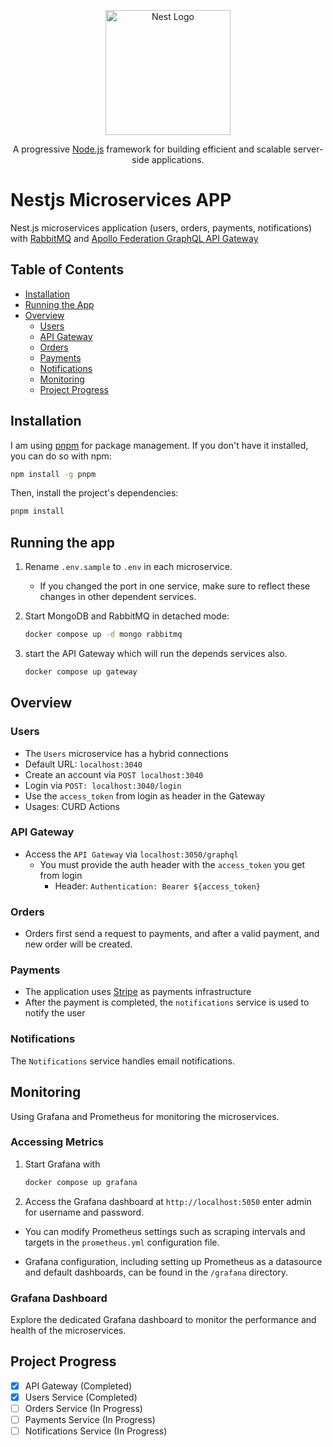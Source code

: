 <p align="center">
  <a href="http://nestjs.com/" target="blank"><img src="https://nestjs.com/img/logo-small.svg" width="200" alt="Nest Logo" /></a>
</p>

[circleci-image]: https://img.shields.io/circleci/build/github/nestjs/nest/master?token=abc123def456
[circleci-url]: https://circleci.com/gh/nestjs/nest

  <p align="center">A progressive <a href="http://nodejs.org" target="_blank">Node.js</a> framework for building efficient and scalable server-side applications.</p>

# Nestjs Microservices APP
Nest.js microservices application (users, orders, payments, notifications) with <a href="https://docs.nestjs.com/microservices/rabbitmq" target="_blank">RabbitMQ</a> and <a href="https://www.apollographql.com/docs/federation/" target="_blank">Apollo Federation GraphQL API Gateway</a>

## Table of Contents

- [Installation](#installation)
- [Running the App](#running-the-app)
- [Overview](#overview)
  - [Users](#users)
  - [API Gateway](#api-gateway)
  - [Orders](#orders)
  - [Payments](#payments)
  - [Notifications](#notifications)
  - [Monitoring](#monitoring)
  - [Project Progress](#project-progress)

## Installation

I am using [pnpm](https://pnpm.io) for package management. If you don't have it installed, you can do so with npm:

```bash
npm install -g pnpm
```
Then, install the project's dependencies:

```bash
pnpm install
```

## Running the app
1) Rename `.env.sample` to `.env` in each microservice.
	- If you changed the port in one service, make sure to reflect these changes in other dependent services.
1) Start MongoDB and RabbitMQ in detached mode:
	```bash
	docker compose up -d mongo rabbitmq
	```

1) start the API Gateway which will run the depends services also.
	```bash
	docker compose up gateway
	```

## Overview
### Users
- The `Users` microservice has a hybrid connections
- Default URL: `localhost:3040`
- Create an account via `POST localhost:3040`
- Login via `POST: localhost:3040/login`
- Use the `access_token` from login as header in the Gateway
- Usages: CURD Actions
### API Gateway
- Access the `API Gateway` via `localhost:3050/graphql`
	- You must provide the auth header with the `access_token` you get from login
		- Header: `Authentication: Bearer ${access_token}`

### Orders
- Orders first send a request to payments, and after a valid payment, and new order will be created.

### Payments
- The application uses <a href="https://stripe.com" target="_blank">Stripe</a> as payments infrastructure 
- After the payment is completed, the `notifications` service is used to notify the user

### Notifications
The `Notifications` service handles email notifications.

## Monitoring

Using Grafana and Prometheus for monitoring the microservices.

### Accessing Metrics

1) Start Grafana with
	```bash
	docker compose up grafana
	```
1) Access the Grafana dashboard at `http://localhost:5050` enter admin for username and password.

- You can modify Prometheus settings such as scraping intervals and targets in the `prometheus.yml` configuration file.

- Grafana configuration, including setting up Prometheus as a datasource and default dashboards, can be found in the `/grafana` directory.


### Grafana Dashboard

Explore the dedicated Grafana dashboard to monitor the performance and health of the microservices.

## Project Progress

- [x] API Gateway (Completed)
- [x] Users Service (Completed)
- [ ] Orders Service (In Progress)
- [ ] Payments Service (In Progress)
- [ ] Notifications Service (In Progress)
